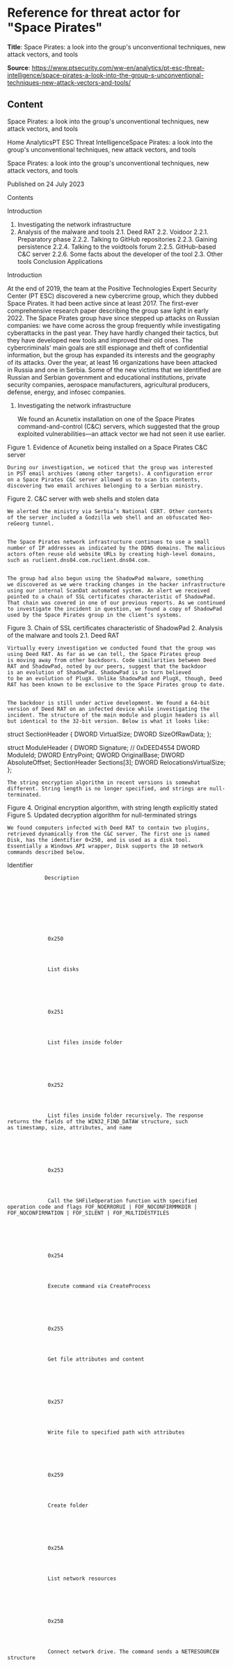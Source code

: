 # Reference for threat actor for "Space Pirates"

**Title**: Space Pirates: a look into the group's unconventional techniques, new attack vectors, and tools

**Source**: https://www.ptsecurity.com/ww-en/analytics/pt-esc-threat-intelligence/space-pirates-a-look-into-the-group-s-unconventional-techniques-new-attack-vectors-and-tools/

## Content











Space Pirates: a look into the group's unconventional techniques, new attack vectors, and tools


















































Home
AnalyticsPT ESC Threat IntelligenceSpace Pirates: a look into the group's unconventional techniques, new attack vectors, and tools 









Space Pirates: a look into the group's unconventional techniques, new attack vectors, and tools


Published on 24 July 2023






Contents


Introduction
1. Investigating the network infrastructure
2. Analysis of the malware and tools
2.1. Deed RAT
2.2. Voidoor
2.2.1. Preparatory phase
2.2.2. Talking to GitHub repositories
2.2.3. Gaining persistence
2.2.4. Talking to the voidtools forum
2.2.5. GitHub-based C&C server
2.2.6. Some facts about the developer of the tool
2.3. Other tools
Conclusion
Applications



Introduction

At the end of 2019, the team at the Positive Technologies Expert Security Center (PT ESC) discovered a new cybercrime group, which they dubbed Space Pirates. It had been active since at least 2017. The first-ever comprehensive research paper describing the group saw light in early 2022. The Space Pirates group have since stepped up attacks on Russian companies: we have come across the group frequently while investigating cyberattacks in the past year. They have hardly changed their tactics, but they have developed new tools and improved their old ones.
The cybercriminals’ main goals are still espionage and theft of confidential information, but the group has expanded its interests and the geography of its attacks. Over the year, at least 16 organizations have been attacked in Russia and one in Serbia. Some of the new victims that we identified are Russian and Serbian government and educational institutions, private security companies, aerospace manufacturers, agricultural producers, defense, energy, and infosec companies.
1. Investigating the network infrastructure

	 We found an Acunetix installation on one of the Space Pirates command-and-control (C&C) servers, which suggested that the group exploited vulnerabilities—an attack vector we had not seen it use earlier.

  Figure 1. Evidence of Acunetix being installed on a Space Pirates C&C server 

	During our investigation, we noticed that the group was interested in PST email archives (among other targets). A configuration error on a Space Pirates C&C server allowed us to scan its contents, discovering two email archives belonging to a Serbian ministry.

  Figure 2. C&C server with web shells and stolen data 

	We alerted the ministry via Serbia’s National CERT. Other contents of the server included a Godzilla web shell and an obfuscated Neo-reGeorg tunnel.


	The Space Pirates network infrastructure continues to use a small number of IP addresses as indicated by the DDNS domains. The malicious actors often reuse old website URLs by creating high-level domains, such as ruclient.dns04.com.ruclient.dns04.com.


	The group had also begun using the ShadowPad malware, something we discovered as we were tracking changes in the hacker infrastructure using our internal ScanDat automated system. An alert we received pointed to a chain of SSL certificates characteristic of ShadowPad. That chain was covered in one of our previous reports. As we continued to investigate the incident in question, we found a copy of ShadowPad used by the Space Pirates group in the client’s systems.

  Figure 3. Chain of SSL certificates characteristic of ShadowPad 
2. Analysis of the malware and tools
2.1. Deed RAT

	Virtually every investigation we conducted found that the group was using Deed RAT. As far as we can tell, the Space Pirates group is moving away from other backdoors. Code similarities between Deed RAT and ShadowPad, noted by our peers, suggest that the backdoor is an evolution of ShadowPad. ShadowPad is in turn believed to be an evolution of PlugX. Unlike ShadowPad and PlugX, though, Deed RAT has been known to be exclusive to the Space Pirates group to date.


	The backdoor is still under active development. We found a 64-bit version of Deed RAT on an infected device while investigating the incident. The structure of the main module and plugin headers is all but identical to the 32-bit version. Below is what it looks like:

    
struct SectionHeader {
    DWORD VirtualSize;
    DWORD SizeOfRawData;
};

struct ModuleHeader {
    DWORD Signature; // 0xDEED4554
    DWORD ModuleId;
    DWORD EntryPoint;
    QWORD OriginalBase;
    DWORD AbsoluteOffset;
    SectionHeader Sections[3];
    DWORD RelocationsVirtualSize;
};
	    
	

	The string encryption algorithm in recent versions is somewhat different. String length is no longer specified, and strings are null-terminated.

  Figure 4. Original encryption algorithm, with string length explicitly stated    Figure 5. Updated decryption algorithm for null-terminated strings 

	We found computers infected with Deed RAT to contain two plugins, retrieved dynamically from the C&C server. The first one is named Disk, has the identifier 0×250, and is used as a disk tool. Essentially a Windows API wrapper, Disk supports the 10 network commands described below.








Identifier

 


 


				Description

 







				 0х250
			



				 List disks
			





				 0х251
			



				 List files inside folder
			





				 0х252
			



				 List files inside folder recursively. The response returns the fields of the WIN32_FIND_DATAW structure, such as timestamp, size, attributes, and name
			





				 0х253
			



				 Call the SHFileOperation function with specified operation code and flags FOF_NOERRORUI | FOF_NOCONFIRMMKDIR | FOF_NOCONFIRMATION | FOF_SILENT | FOF_MULTIDESTFILES
			





				 0х254
			



				 Execute command via CreateProcess
			





				 0х255
			



				 Get file attributes and content
			





				 0х257
			



				 Write file to specified path with attributes
			





				 0х259
			



				 Create folder
			





				 0х25A
			



				 List network resources
			





				 0х25B
			



				 Connect network drive. The command sends a NETRESOURCEW structure
			







	The other plugin is named Portmap and has the identifier 0×290. The hackers likely based it on the ZXPortMap utility often used by Asian cybercrime groups. The plugin is used for port forwarding and supports three network commands, each corresponding to an operating mode.








Identifier

 


 


				Description

 







				 0х290
			



				 Proxy one request
			





				 0х292
			



				 Start simple proxy on specified port
			





				 0х294
			



				 Start SOCKS5 proxy without authentication on specified port
			







	Additionally, the main module code contains a reference to a module with the identifier 0xC0, which we did not come across. Apparently, it was a built-in module that executed some actions before the backdoor started.


	The configuration header in recent versions looks as follows:

    
struct DeedRATConfigHeader {
    DWORD Signature; // 0xC88CDB32
    BYTE UnusedFlag;
    WORD pInitialKey;
    BYTE PairReplacableFlag1;
    WORD pInstallationPath;
    WORD pSideLoadingDllName;
    WORD pShellcodeName;
    WORD pServiceName;
    WORD pDisplayedServiceName;
    WORD pServiceDescription;
    WORD pPersistentRegistryKey;
    WORD pPersistentRegistryValue;
    BYTE PairReplacableFlag2;
    WORD pTargetProcessForInject1;
    WORD pTargetProcessForInject2;
    WORD pTargetProcessForInject3;
    WORD pTargetProcessForInject4;
    WORD pBotID;
    BYTE UnusedFlag;
    WORD pMutexName;
    BYTE Unknown[58];
    BYTE DayOfWeek1;
    BYTE StartHour1;
    BYTE EndHour1;
    BYTE DayOfWeek2;
    BYTE StartHour2;
    BYTE EndHour2;
    BYTE DayOfWeek3;
    BYTE StartHour3;
    BYTE EndHour3;
    BYTE DayOfWeek4;
    BYTE StartHour4;
    BYTE EndHour4;
    BYTE DnsFlag;
    DWORD DnsIP1;
    DWORD DnsIP2;
    DWORD DnsIP3;
    DWORD DnsIP4;
    BYTE DohFlag;
    WORD pDohAddress1;
    WORD pDohAddress2;
    WORD pDohAddress3;
    WORD pDohAddress4;
    BYTE Unknown[34];
    WORD pC2Url1;
    WORD pC2Url2;
    WORD pC2Url3;
    WORD pC2Url4;
    BYTE UnusedFlag;
    WORD pProxyUrl1;
    WORD pProxyUrl2;
    WORD pProxyUrl3;
    WORD pProxyUrl4;
    BYTE Unknown[3];
};
	    
	
The rest of the configuration consists of encrypted strings referenced in the header.
The DNS list in the configuration remains unchanged as follows: 8.8.8.8 (Google Public DNS), 1.1.1.1 (Cloudflare DNS), 9.9.9.9 (Quad9 DNS), 222.222.67[.]208. The final DNS likely should be spelled as 208.67.222.222 (Cisco OpenDNS). The config seems to use little-endian addressing, rather than the network byte order. The likely reason why the error might have gone unnoticed so far is that this address is the last one on the list and seldom sees use, while the others are not affected by endianness.
Never once did we see a DNS service hosted at 222.222.67[.]208. We have seen similar attempts to resolve domain names using non-existent DNS servers (see figure below).
  Figure 6. Traffic containing requests to a non-existent DNS server 
Queries like these are a likely sign of Deed RAT infection.
Unlike the sample described above, the backdoor contains the environment pseudovariable %AUTOPATH%, used in the configuration field InstallationPath and, depending on backdoor permissions and system bitness, resolved as follows:

%AppData% if the backdoor is missing administrator permissions
%ProgramFiles(x86)% if the backdoor has administrator permissions and the system is 64-bit Windows
%ProgramFiles% if the backdoor has administrator permissions and the system is 32-bit Windows

We have seen a similar implementation in PlugX, which used the variable %AUTO%.

It seems interesting in light of the group’s presumed Chinese origins that the number four is a regular feature of the code: four days on which the backdoor cannot run, four links to C&C servers, four links to proxies, four inject processes the malware into, four DNS servers, four DoH addresses. The pronunciation of the Chinese character 四 (four) differs from 死 (death) only in tone, thus the number four is considered unlucky.
2.2. Voidoor
During an investigation, we obtained a sample of unknown, functionally different malware. Our timeline of the sample appearing on the infected computer suggested that the malware is delivered via Deed RAT already installed on the machine and belongs to the Space Pirates group. We were later shown to be right. We named the malware Voidoor, after the C&C server and the backdoor malware type.
  Figure 7. Voidoor (ConsoleApplication1.exe) appearing on the infected ALEX-PC computer 
Compiled at the end of 2022, Voidoor is a 32-bit EXE file containing the PDB path "C:\_\Project1\Release\Project1.pdb".
  Figure 8. Information from the DIE analysis tool 
Most of the strings inside are XOR-encoded with the key 0×22.
  Figure 9. Obfuscated stack strings 
The Voidoor life cycle can be broken down into the following phases:

Preparation
Talking to GitHub repositories
Gaining persistence
Talking to the voidtools forum
Talking to GitHub

2.2.1. Preparatory phase
The sample starts by trying to open port 27015. If unsuccessful, the process is terminated, so that only one sample is left running at any given time. This is followed by decrypting the bulk of the strings. These can be broken down into the following groups:

Talking to GitHub: access token, HTTP headers, user name, user repositories, names of files to be downloaded and run
Talking to the voidtools forum: URI with parameters
Talking to both GitHub and voidtools: User-Agent header: Mozilla/5.0 (Windows NT 10.0; Win64; x64) AppleWebKit/537.36 (KHTML, like Gecko) Chrome/107.0.0.0 Safari/537.36. The HTTP header in the network commands is written in lowercase, unlike the other fields
Local activity: name of scheduler task, paths of files created by Voidoor

The above strings are decrypted inside one function, and they can be categorized as file configuration. In addition to that, as the malware runs, it decrypts locally used strings.
This phase also sees Voidoor use the victim identifier, stored in a %TEMP%/ids file. If not present, the file is created, with three concatenated random numbers used as the ID.
  Figure 10. Generating a victim ID 
2.2.2. Talking to GitHub repositories
A personal access token hard-coded in the sample tells us a few things about the owner and their repositories:
    
Token issuer: hasdhuahd
Token issuer url: https://api.github.com/users/hasdhuahd
User created at: 2022-11-23T01:08:24Z
User updated at: 2023-03-20T07:47:54Z

Project:	hasdhuahd/919A1C3FD38A41D89ED53F1967AF443D
Created at:	2022-11-23T03:44:21Z
Visibility:	private

Project:	hasdhuahd/myprivaterepo-1
Created at:	2022-11-23T03:44:32Z
Visibility:	private

Project:	hasdhuahd/13F20E32BDBA46229631517AB130A7E7
Created at:	2022-11-24T04:39:35Z
Visibility:	public

Project:	hasdhuahd/al-khaser
Created at:	2022-12-07T08:16:58Z
Visibility:	public
	    
	

hasdhuahd/919A... acts as the C&C center.
hasdhuahd/myprivaterepo-1 holds the tools used by the malware.
hasdhuahd/13F2... contains the only file that has a UUID. Its function is unknown.
hasdhuahd/al-khaser is a fork of a public antivirus benchmarking utility.

The sample assembles the paths to the repositories it will use.
  Figure 11. Building the paths to a repository 
Network communication is handled by libcurl.
Voidoor’s first task is to tell the operators about the new victim. To do this, it builds the link https://api.github.com/repos/hasdhuahd/919A.../git/trees/main?recursive=1 and downloads the file 1A11878899834F1591DFADC277B2132E. If network is unavailable, the program will keep trying until it can download the file. The file maintains a victim list of several dozen strings consisting of a computer name and a pre-generated identifier.
  Figure 12. Part of the victim list. The plus sign is used as a delimiter 
The JSON file returned by GitHub is parsed by chopping it into substrings.
  Figure 13. Every developer had this phase 
If the above list does not contain a the identifier generated for the victim, Voidoor sends an HTTP PUT request to api.github.com. GitHub supports adding and modifying files with PUT requests as detailed here: docs.github.com/en/rest/repos/contents#create-or-update-file-contents. Remarkably, this phase includes the decryption of a string in the malware code that will be modified later:
    
{"message": "commit message", "content": "dGhpcyBpcyBkb25l", "sha": "164adc449d458c4b0819bb348db9b07ca2fc367d", "branch": "main"}
	    
	
The sequence dGhpcyBpcyBkb25l turns into "this is done". This string is replaced with the ID to be added, and the resulting value is sent to the file 164adc449d458c4b0819bb348db9b07ca2fc367d. The sample then calls the repository myprivaterepo-1, downloading a shellcode file XOR-encrypted with the key 0×22 to the folder %TEMP%\myfile.bin.
It is worth noting that the developer has implemented integrity control by appending a SHA-256 checksum to the end of the file names, which is derived from the downloaded files and checked.
  Figure 14. Verifying the checksum of a downloaded file 
Judging by the corrupted shellcode files in the repository history, this desperate measure was intended as an extra guarantee that the file is valid. Interestingly enough, at some point, the developer began to additionally encode binary files in Base64 to avoid byte interpretation issues when storing these in Git.
Then, the sample terminates every process with the name ConsoleApplication1.exe, downloads a file with that name from the tooling repository, and saves it to the folder with the shellcode.
2.2.3. Gaining persistence
Voidoor generates a scheduler task as follows:
schtasks /create /tn MyApp /tr <File path> /sc minute /mo 1 /f && schtasks /create /tn MyApp /tr <File path> /sc minute /mo 1 /ru system /f
This task runs the malware every minute, with system permissions if possible. Clashes that may be caused by this outrageous frequency are avoided by checking port 27015. Notable is the method of gaining persistence: the malware uses the previously downloaded file ConsoleApplication1.exe, which is also used to run the shellcode. The process then generates a task inside the file orderFile.txt, formatting its contents in a way that resembles the output of certutil -encode (see figure below).
  Figure 15. Decrypting stack strings related to certutil 
A Base64-encrypted command is placed in the BEGIN CERTIFICATE and END CERTIFICATE strings. The program runs the file ConsoleApplication1, which decrypts the shellcode (using the operation XOR 0×22) and runs it. The file logic is as follows:
    
cmd /c certutil -decode C:\Users\Public\Downloads\orderFile.txt C:\Users\Public\Downloads\silentBase.bat && echo 1 > C:Users\Public\Downloads\checkString || echo 1 > C:\Users\Public\Downloads\checkString
cmd /c type C:\Users\Public\Downloads\silentBase.bat>C:\Users\Public\Downloads\Basesilent.txt && copy C:\Users\Public\Downloads\Basesilent.txt C:\Users\Public\Downloads\silentBase.bat && del C:\Users\Public\Downloads\Basesilent.txt && echo
1>C:\Users\Public\Downloads\checkString || echo 1>C:\Users\Public\Downloads\checkString
cmd /c C:\Users\Public\Downloads\silentBase.bat &&echo 1>C:\Users\Public\Downloads\interResultFile.txt && echo 1>C:\Users\Public\Downloads\checkString || echo 1>C:\Users\Public\Downloads\checkString
Removal of API files via Windows  C:\Users\Public\Downloads\houston, C:\Users\Public\Downloads\interResultFile.txt, C:\Users\Public\Downloads\silentBase.bat
	    
	
It can be simplified as follows:
    
# Decode orderFile.txt to silentBase.bat
cd C:\Users\Public\Downloads
certutil -decode orderFile.txt silentBase.bat

# Use type and copy commands to complicate automated tracking of links between processes and artifacts
type silentBase.bat>Basesilent.txt
copy Basesilent.txt silentBase.bat
del Basesilent.txt

# Execute the script—in this case, the main file persistence logic
silentBase.bat

# Clean up temporary files
	    
	
2.2.4. Talking to the voidtools forum
To support further operation, the program creates an invisible window with two threads.
  Figure 16. Creating two threads 
The second thread serves the simple purpose of standing by for ten hours, then activating the termination flag for the first one.
  Figure 17. Body of the termination control thread 
The flag will be checked in the global cycle of the first thread.
  Figure 18. Global cycle of the first thread with the exit condition 
The checks relating to the forum part must be passed to proceed to the next phase.
First, the thread decrypts the strings https://www.voidtools.com, /forum/ucp.php, and ?i=ucp_pm&mode=options. "UCP" means "User Control Panel" in the context of this website. Interestingly, the sample adds "asdasdasd" to the cookie request header, but we could not find any common sense in that.
The process concatenates the strings and sends a request to the resulting address. If there is a connection, the request will be redirected to the login page.
  Figure 19. Forum login form 
The sample will then send a POST request to log in to the forum using the hard-coded login and password, and if successful, store the values of the phpbb3_h6rei_u, phpbb3_h6rei_k, and phpbb3_h6rei_sid cookies, which are required for the session.
The forum has a personal messaging system that supports custom rules.
  Figure 20. Email rules from several malware samples 
The sample will try to define a new rule even if this rule already exists:
check_option=1&rule_option=1&rule_string=^<victim ID>^&rule_user_id=0&rule_group_id=0&cond_option=text&action_option=1|0&add_rule=Add rule&foldername=&rename_folder_id=8&new_folder_name=&remove_folder_id=8&remove_action=1&move_to=0&full_move_to=0&full_action=3&creation_time=<device timestamp>&form_token=<parsed token from the page>
  Figure 21. Warning message when trying to create a duplicate rule 
The malware will download the page with the list of rules again. This time, though, it is looking for a folder whose name features the victim ID.
  Figure 22. List of directories and folders 
The folder must be created by the C&C server, or else the sample will get stuck in a loop for ten hours repeatedly adding the new rule. Multiple folders cannot be created, as the sample will take the first entry for comparison. We suspect this means that the C&C server can communicate with only one sample via GitHub at any given time.
The forum is powered by the phpBB engine; it proved to be a treasure trove of useful information.
  Figure 23. Account registration date 
  Figure 24. Address created by a temporary email service 
  Figure 25. The time zone is Antarctic 
The forum notably requires some activity from users before allowing them to send email.
  Figure 26. Restriction on messaging for newcomers 
The so-called "Remember me" login keys were a real catch. This function helps to manage active sessions whose tokens are stored client-side. If the device is stolen, the user can block it by removing the key from the list. The device will lose access to the profile, and the forum will ask for a user name and password to log in again. This is a legacy feature based on a use case that was described in a 2004 post we found on the phpBB community forum. We consider that functionality to be dangerous.
  Figure 27. Top of the active session list 
We found more than 3,500 login events associated with 73 unique IP addresses, and we were able to attribute voidoor to the APT group after discovering a series of logins from Space Pirates IP addresses that occurred within days of registering the account. By correlating these events with activities in the GitHub repository, we established that these logins took place during the malware development and testing phases.
  Figure 28. Addresses related to the Space Pirates C&C server 
The hackers have targeted universities, healthcare centers, energy companies, private security providers and government organizations in Russia and Serbia.
2.2.5. GitHub-based C&C server
The sample switches to the communication mode based on GitHub commands. It searches the repository 919A... for a file whose name consists of two parts: a string of the same type as the value returned by the command and an identifier.
Communication takes place as follows:

The malware receives a command in the specified file. The command consists of three strings: the command identifier, the return value type, and the command body. We are aware of the following two return value types:

D737C9A763E941BDAA69C6EE83553014: download the file from the victim’s computer and upload it to GitHub
139445A83B5B4ED79FAF4439FC7FFE69: execute the command

The sample runs the above task and uses a PUT request to upload an object with the name formatted as <command type> + <victim identifier> to the repository.
The process loops to the start: the sample returns to standby mode, waiting to get a command with an identifier different from the previous one.

Example of this kind of communication:
    
datetime: 2022-11-24 12:40:59+08:00
message: commit message
1A11878899834F1591DFADC277B2132E 2 insertions, 0 deletions, 2 lines (file with the new infected victim added)
>>>
\n
DESKTOP-94KT1VQ+200882088117246
<<<

datetime: 2022-11-24 12:42:05+08:00
message: commit message
D7B3FDC2EABE453BB39FA73557FC77F3200882088117246 4 insertions, 0 deletions, 4 lines 
>>> 
uuid: 8b0e4a01-b242-45a4-a86d-25ab54a3308a
md5: 139445A83B5B4ED79FAF4439FC7FFE69
cmd: hostname
<<<

datetime: 2022-11-24 12:46:30+08:00
message: commit message
A2EE1A74A32344FEA87A42D395013499200882088117246 5 insertions, 0 deletions, 5 lines
>>> GB18030 (simplified_chinese):

C:\mylittletrojan\shellcodeloader\thumb_drive-main\thumb_drive_copy_real_time\7z2200-src\CPP\7zip\UI\Client7z>hostname
DESKTOP-94KT1VQ

<<<
	    
	
Unfortunately, our copy of the file is missing that functionality: the command identifier includes an extraneous hard-coded identifier with an unknown return value type: D7B3FDC2EABE453BB39FA73557FC77F3171542571331346. The string prevents the code from executing correctly, causing the sample to loop for ten hours, as the termination flag that the cycle checks is set by the second thread. As the string is XOR-encrypted in its entirety inside the file, the function can be considered deactivated but not removed.
2.2.6. Some facts about the developer of the tool
By analyzing the GitHub repositories, we can easily identify the testing and operation phases of the malware. We know that the name of the hacker’s device is desktop-94kt1vq. Online search returns a blog on Chinese Software Developer Network.
  Figure 29. Web search results 
  Figure 30. Developer profile 
The user posts a lot, with a total of 177 original entries, and importantly for us, his name in the system ("X") matches the name used by the C&C server.
  Figure 31. The user name "X" and the default project name "ConsoleApplication" 
Some of the user's other noteworthy blog posts deal with storing files on GitHub, using IDA Pro and reverse engineering in general, and kernel programming.
  Figure 32. Post on storing files on GitHub 
The profile description caught our eyes too.
  Figure 33. Description of the first account 
This mentions another account, abandoned in March 2021.
  Figure 34. Second account 
This other blog focuses mostly on pentesting, vulnerability analysis, and descriptions of internal Windows mechanics.
By comparing these pieces of information (matching computer names, user names, and relevant skills), we can assume with some confidence that this person is one of the developers of the malware in question, if not the only one.
2.3. Other tools
Besides the backdoors described above, the hackers have made use of the following publicly available network tools:

Stowaway
Mimikatz
fscan
procdump
PortQry версии 2.0 Gold
NetSess
NBTscan
PsExec
KrbRelayUp
SharpRoast
nmap
Impacket
CHAOS
reGeorg
Neo-reGeorg
Godzilla (web shell)
xсmdsvc

The group often uses tools written in Golang and obfuscated with Garble. We also found a homebrew utility that is not available publicly and likely has been developed by the Space Pirates group. It monitors connected drives, collecting files from every newly appearing device and creating a new database record. The utility uses the 7z.dll library to pack files into an archive with a name formatted as hh.mm.ss, where hh is the current hour, mm is the current minute, and ss is the current second. All archives are saved to C:\Users\Public\Downloads\dest.
The utility uses two database files: 1.db in place of mutexes and 2.db for logging connected devices. Information about the latest changes to the removable drive contents is stored here as well, so the utility can check if it needs to copy any new files. The program masquerades as the 7-Zip file archiver.
  Figure 35. Properties of the removable-drive monitoring utility 
Conclusion
The Space Pirates group is relentlessly stepping up activity targeting Russian companies: the number of attacks has increased manifold. The hackers are working on new malware that implements unconventional techniques, such as voidoor, and modifying their existing malware. In addition, we have seen a drastic reduction in the use of other backdoors characteristic of the group and an increase in attacks that employ Deed RAT.
The Space Pirates group uses a large number of publicly available tools for navigating networks. The hackers also use Acunetix to reconnoiter infrastructures it targets. Meanwhile, the group’s tactics have hardly changed.
The cybercriminals’ main goals are still espionage and theft of confidential information, but the group has expanded its interests and the geography of its attacks.
The PT ESC team continues to monitor and respond to threats, including those associated with the Space Pirates group.
Authors: Denis Kuvshinov, Stanislav Rakovsky, Stanislav Pyzhov
Applications
Verdicts by Positive Technologies products
Network rules
10007678 SUSPICIOUS [PTsecurity] TLS Server Certificate (Some-Company Some-State)
10007870 SUSPICIOUS [PTsecurity] Multiple attempting to connect to an external non-http/smtp server
10007917 SUSPICIOUS [PTsecurity] Multiple POST request
10008972 SUSPICIOUS [PTsecurity] GET request in TCP
10008973 SUSPICIOUS [PTsecurity] POST request in TCP
YARA rules
apt_mem_CN_SpacePirates__Backdoor__DeedRAT____EncryptionArtifacts__R1
apt_win86_CN_SpacePirates__Backdoor__Github__And__Voidtools__Backdoor
apt_win86_CN_SpacePirates__Shellcode__From__Github
apt_win_CN_SpacePirates__Trojan__DllLoader
crime_linux_ZZ_Chaos__Backdoor
tool_multi_ZZ_NBTscan__HackTool
tool_multi_ZZ_Stowaway__HackTool
tool_multi_ZZ_fscan__HackTool
tool_win_CN_ShadowPad__Backdoor__NewDecrypt
tool_win_ZZ_GhostPack__HackTool__SharpRoast
tool_win_ZZ_GodzillaShell__Backdoor
tool_win_ZZ_GolangObfuscation__RiskTool__Garble
tool_win_ZZ_KrbRelay__HackTool__Strings
tool_win_ZZ_Mimikatz__HackTool__Generic
tool_win_ZZ_ProcDump__Hacktool
tool_win_ZZ_PsExec__Hacktool
tool_win_ZZ_reGeorg__Backdoor__WebShell
Behavioral rules
Trojan.Win32.Generic.a
Trojan.Win32.Evasion.a
Trojan.Script.Impacket.a
Backdoor.Elf.Chaos.a
Trojan.MachineLearning.Generic.a
Create.Process.ProcDump.CredentialDumping
Create.Process.PortQry.NetworkConnectionsDiscovery
Create.Process.NBTscan.NetworkSniffing
MITRE






ID
		


			 Name
		


			 Description







Reconnaissance














			 T1595.002
		



			 Active Scanning: Vulnerability Scanning
		



			The Space Pirates group uses Acunetix to search for vulnerabilities in victim infrastructures
			





Initial Access














			 T1566.001
		



			 Phishing: Spearphishing Attachment
		



			Space Pirates uses phishing emails with malicious attachments
			





			 T1566.002
		



			 Phishing: Spearphishing Link
		



			Space Pirates uses phishing emails with links to malware
			





Execution














			 T1059.003
		



			 Command and Scripting Interpreter: Windows Command Shell
		



			Space Pirates malware features remote command shell functionality
			





			T1059.005
		



			 Command and Scripting Interpreter: Visual Basic
		



			Space Pirates uses VBS scripts, including ReVBShell
			





			T1106
		



			 Native API
		



			Space Pirates malware uses WinAPI functions to run new processes and implement shellcode
			





			T1053.002
		



			 Scheduled Task/Job: At (Windows)
		



			Space Pirates uses atexec.py to run commands on a remote host
			





			T1053.005
		



			 Scheduled Task/Job: Scheduled Task
		



			Space Pirates uses system tasks
			





			T1569.002
		



			 System Services: Service Execution
		



			Space Pirates creates malicious services
			





Persistence














			T1053.005
		



			 Scheduled Task/Job: Scheduled Task
		



			Space Pirates creates system tasks for persistence on the host
			





			T1543.003
		



			 Create or Modify System Process: Windows Service
		



			Space Pirates creates malicious services for persistence on the host
			





			T1546.015
		



			 Event Triggered Execution: Component Object Model Hijacking
		



			RtlShare malware persists in the system through substitution of the MruPidlList COM object
			





			T1547.001
		



			 Boot or Logon Autostart Execution: Registry Run Keys / Startup Folder
		



			For persistence on the host, Space Pirates can place a shortcut in the autorun folder and use the Run and RunOnce registry keys
			





Privilege Escalation














			T1548.002
		



			 Abuse Elevation Control Mechanism: Bypass User Account Control
		



			Space Pirates malware contains various techniques for bypassing UAC
			





			T1068
		



			Exploitation for Privilege Escalation
		



			Space Pirates can exploit the CVE-2017-0213 vulnerability for privilege escalation
			





Defense Evasion














			T1027.001
		



			Obfuscated Files or Information: Binary Padding
		



			The RtlShare dropper adds random bytes to the extracted payload
			





			T1027.002
		



			Obfuscated Files or Information: Software Packing
		



			One of the stages of the BH_A006 malware is obfuscated using an unknown protector
			





			T1036.004
		



			Masquerading: Masquerade Task or Service
		



			Space Pirates uses legitimate-looking names when creating services
			





			T1036.005
		



			Masquerading: Match Legitimate Name or Location
		



			Space Pirates masks its malware as legitimate software
			





			T1055
		



			Process Injection
		



			Space Pirates malware can inject shellcode into other processes
			





			T1055.001
		



			Process Injection: Dynamic-link Library Injection
		



			Space Pirates malware can inject DLLs with payload into other processes
			





			T1078.002
		



			Valid Accounts: Domain Accounts
		



			Space Pirates uses compromised privileged credentials
			





			T1112
		



			Modify Registry
		



			Deed RAT stores all its data in the registry, including configuration and plugins
			





			T1140
		



			Deobfuscate/Decode Files or Information
		



			Space Pirates malware uses various algorithms to encrypt configuration data and payload
			





			T1197
		



			BITS Jobs
		



			Space Pirates uses BITS jobs to download malware
			





			T1218.011
		



			Signed Binary Proxy Execution: Rundll32
		



			Space Pirates can use rundll32.exe to run DLLs
			





			T1553.002
		



			Subvert Trust Controls: Code Signing
		



			Space Pirates uses stolen certificates to sign some Zupdax instances
			





			T1564.001
		



			Hide Artifacts: Hidden Files and Directories
		



			Space Pirates can store its malware in hidden folders at C:\ProgramData
			





			T1574.002
		



			Hijack Execution Flow: DLL Side-Loading
		



			Space Pirates uses legitimate applications vulnerable to DLL side-loading
			





			T1620
		



			Reflective Code Loading
		



			Space Pirates malware uses reflective loading to run payloads in memory
			





Credential Access














			T1555.003
		



			Credentials from Password Stores: Credentials from Web Browsers
		



			Space Pirates uses the Chromepass tool to retrieve passwords from Chrome browser storage
			





			T1003.001
		



			OS Credential Dumping: LSASS Memory
		



			Space Pirates gets LSASS process dumps for further credential dumping
			





			T1040
		



			Network Sniffing
		



			Deed RAT collects information about in-use proxies through network sniffing
			





Discovery














			T1087.001
		



			Account Discovery: Local Account
		



			Space Pirates collects information about users through the query user command
			





			T1087.002
		



			Account Discovery: Domain Account
		



			Space Pirates collects information about users in the domain through the legitimate CSVDE tool
			





			T1082
		



			System Information Discovery
		



			Space Pirates malware collects system information, including OS version, CPU, memory, and disk information
			





			T1614.001
		



			System Location Discovery: System Language Discovery
		



			Deed RAT gets the language code identifier (LCID) during system information collection
			





			T1016
		



			System Network Configuration Discovery
		



			Space Pirates collects information about the network settings of the infected machine
			





			T1069.002
		



			Permission Groups Discovery: Domain Groups
		



			Space Pirates collects information about groups in the domain through the legitimate CSVDE tool
			





			T1083
		



			File and Directory Discovery
		



			Space Pirates collects information about .doc and .pdf files in the system
			





			T1033
		



			System Owner/User Discovery
		



			Space Pirates collects information about users of compromised computers
			





			T1057
		



			Process Discovery
		



			Space Pirates uses the tasklist.exe tool to retrieve process information
			





Lateral Movement














			T1021.002
		



			Remote Services: SMB/Windows Admin Shares
		



			Space Pirates uses the atexec.py and psexec.rb tools to move through the network
			





Collection














			T1119
		



			Automated Collection
		



			Space Pirates searches for and copies files with the masks *.doc and *.pdf
			





			T1560.001
		



			Archive Collected Data: Archive via Utility
		



			Space Pirates zips stolen documents into password-protected archives using 7-Zip
			





			T1056.001
		



			Input Capture: Keylogging
		



			Space Pirates malware can capture user input
			





Command and Control














			T1071.001
		



			Application Layer Protocol: Web Protocols
		



			Deed RAT может инкапсулировать свой протокол в HTTP и HTTPS
			





			T1071.004: DNS
		



			Non-Application Layer Protocol T1095
		



			Deed RAT can encapsulate its protocol in DNS
			





			T1132.001
		



			Data Encoding: Standard Encoding
		



			Space Pirates malware can compress network messages using the LZNT1 and LZW algorithms
			





			T1573.001
		



			Encrypted Channel: Symmetric Cryptography
		



			Space Pirates malware can encrypt network messages using symmetric algorithms
			





			T1008
		



			Fallback Channels
		



			Space Pirates malware supports multiple C2s and can update the C2 list through web pages
			





			T1095
		



			Non-Application Layer Protocol
		



			Space Pirates malware uses its own protocols to communicate with the C2 server
			





			T1102.002
		



			Web Service: Bidirectional Communication
		



			Space Pirates malware uses a combination of the voidtools forum and GitHub as the C&C server
			





			T1105
		



			Ingress Tool Transfer
		



			Space Pirates downloads additional utilities from the C2 server using the certutil tool
			





			T1571
		



			Non-Standard Port
		



			Space Pirates uses non-standard ports, such as 8081, 5351, 63514, etc., to communicate with the C2 server
			





			T1572
		



			Protocol Tunneling
		



			The Space Pirates group uses the dog-tunnel utility for traffic tunneling
			





			T1090.001
		



			Proxy: Internal Proxy
		



			Deed RAT can discover and use proxies to connect to its C&C
			





IOCs
File indicators 
Deed RAT






			b6860214fcc1ef17937e82b1333672afa5fcf1c1b394a0c7c0447357477fe7c9
		



			3f8ee1e875cbb01e145a09db7d857b6be22bdd92
		



			972a1a6f17756da29d55a84d7f3f23a4
			





			212f750a1d38921b83e68e142ee4ae1c7b612bf11c99210da60775f17c85a83e
		



			f99f5f397fe1abb3fc25cc99fe95952fe24b6123
		



			51ca39e3700e9ed16d90302dd31f3a1d
			





			6cfa8ce876c09f7e24af17bbe9baa97f089e9bf478a47d18417e399e64a18d40
		



			1fb924ec4f0ab73a952f2a3cb624b94933275d1b
		



			b0b438bcb2a71233721a2ddcdb765a68
			





			b7bb9b41298420d681d1a79765d7afb7ecf05d6f0baf0b29a07b8b1af20a8c97
		



			2910415d483972cc17c76548e2b2aa5afd5bc59a
		



			0fa4a2b8210500427bb23d2d92502964
			





			f554ff7eb069f0ea5ebc49e015bde1e88d4cf83f6df21e4de2056716e83fedc6
		



			067ca2d961b913cb2e6d6aaa92595345125d6683
		



			804824203f31ebfb56e580e73e932d26
			





			7ee776272f7c51e41e10f5ffbd55c8c24ddb332e8c376e132e5a8cb72abd7397
		



			1a6e675d82e67cc41493ff991f99da70316848c4
		



			38c43e589e3dc65258322d91b58e2e15
			





			ece771ab5ae8372078c378fa0cf0a1ac055ea5cbe6091f890185c02caf0edc19
		



			c055f30523028037f51cc62d25ce6d38334a531e
		



			ef6264abe296357100e2db48820b13f6
			





			87a2176d8839e087100530ee79aa169f5078173acac2a5652527a35924ebf15e
		



			2404ac00114cd2481099c52b879e1776dedb2d24
		



			24ec73b4e1845088a28dde0007c2d6bd
			





			5c7f727c852819ae60182c4406c233f5b86962c1da3b933953058985d9f90722
		



			ced02716f59a9a70c37eaf373c42796e6f3e93b0
		



			d217fe96c7737ac318321deafc4cd261
			





			ceca49486dd7e5cf8af7b8f297d87efe65aba69124a3b61255c6f4a099c4a2ab
		



			e986b238cb5fe037718172d965a41c12c85bbdd0
		



			633ccb76bd17281d5288f3a5e03277a0
			





			4f84f4333dc9c42ae4ed55c4550ebb14c8079235ae7de9fef4191251537454fc
		



			59239f73996a3f5a6260228cf7ca3c01e3a00822
		



			77ef4bc2f23ef97add7ec0ad229396a4
			





			8c3e0fdddc2c53cf7961f770080e96332592c847839ccf84c280da555456baf0
		



			84ca568879ca62448d035d56bec816a11188b831
		



			8002cd74e579a44a78b2c8e66f8f08a4
			





			85d190304accb34422d3e1d603c33b86b6b8c4e88cc4713b0e0c6d4fdee9d93e
		



			ac499c86012858f40eb78ecf3bcefae779527d73
		



			d4e51120c368ee4ef5f5571756803fd3
			





			a3df5eb54f0a77cb52beccf1b2aa2caa427f80fcd047fc6be4c7aa849649e1b5
		



			99cc3349b64188aae1c986afbcee7e776aa4b349
		



			66e8f82a418923b92bef57ad61bcebf3
			





			f9e97776826f83278c63cda59910c49920b7316433d9d95570dd187e154fed0b
		



			30ad2f4a758ab2c526b6439772c7cd7cee66ffc4
		



			fb23fc47484150250cfd7b1260e23524
			





			74ac74ea85118fe3686f9d6774de2d63db7870dadb4f0ba0d119a77d6c11323a
		



			0d0c026a1661923cd184b6d0fde647128be75488
		



			99b86ad9bf6193b044076df373534fad
			





			057a16008ce50c3d02c910eac697748eb157afb8a6e8573adefa4b75b495a778
		



			20c83bcfd9fb45a8ba5922dbefb74d47cb361db7
		



			4db33e5390bfebd84e38cbb85b75c006
			





			66bca22ba5fbd01758fde8e57e1e251191cd1c7bb599f0beb8dd0ffd661464ac
		



			e50dc750e7697ba5e28d6dde12e9a4d370076c0c
		



			dbb5995037745e04d03dc7f2985f017f
			





			10d122833af8b8fec97ebdd843942bfc2bf237e3b8c01ae9f852eaca2e9cddc7
		



			491248fdf1141e81d5ff23eb1e44d58b50339fe2
		



			a94277fad94ca6fbdb2b8eeb716bac90
			





			f0b8bf55a3e23379aefd9a95c556430e073ad206b4c39e0086f0a17d00ae64fe
		



			c58d5d36201cee88a01c9913d771723edde302e4
		



			7aa890406a74a44f17fe665653bd92e2
			





			8a3aefd75501137f601d4b802959fb50b7cba2b135ce2ab2f1f5fa65b1a86159
		



			0912822548e5983f8a2b6d77848994f6d929ffed
		



			9faf04fc6e522050527e71dea5918d01
			





			3a1e67006fb1e761e0188a04361cb7a57329346e7d0a78ef909fbc5469e3c08b
		



			af71956b59b9c05acdcd7badecc232ca6237cc8d
		



			1a04af6c3abe8f67bf98adc588c46736
			





			e88c7dd128c456a34804a36459f32cdf97fe30a5642caa3072ff31cda07f29e2
		



			bfe05003730d79f0004cc41e09f48944df6f68fe
		



			6d52d0e7f49817c6315b308cb973d405
			





			a2d7255cf7c8710cdec62c01b3e2c9d22600441b20914d73eb8f8af3245a9806
		



			19da36d73e0a72f65c8a9f6fc2e2504ed599b57d
		



			8e3217391e11cabf6f9a62a35c636835
			





			bfa3c91767c333a97d6849a3f885f4ed2205f24882bffbbfc916624b2601a9b7
		



			6e0c406d07206b588652729a271e054c416b5c90
		



			97c00cee887279f12f309a86e7bc3638
			





			241d1ab6a0da9dfcbc9c565d1ff948743cd7673ed334e5906a1428055cab6c82
		



			338881ff10434b523feb63a8a66370f444378cc7
		



			5d0aa944ce19e0a70adad562ce0e7880
			





			c8c3b639c6e880d7e01cba8cb019087f0c4d2cf4dcdfa712a18054b78e525a47
		



			f4a5778b74b73745a533f22d33a65880f2968705
		



			1d07e53969cd1cb34db944bfdfa5bf6f
			





			5e712e78736bde2d3ed507fb730be3a9d55d2b4ee3f7ff827f961fcada4e4e0b
		



			57792f875625fec78bea22af46010bd34dff863a
		



			81a93165b338dd5ebb59841e199e0460
			





			c4e023110216481d0ccb09787ccc5ea46879fdf331f5d2fda2b1f33719a35104
		



			a24d306d0ed0061485cb05901cf9fc9d5f07c097
		



			a2221a72d42b978c0f295557a100d574
			





			ef17d44cde003c17c28137c6d4692eb4a1b42f86e5d6995f2f06a05e363f044a
		



			c321233155af13a53ecd746eaab84cc6ac69d510
		



			c1be341ffc0f58bafdf4e5210b881106
			





			42ef77391f20ffc1751ded79da25376bc20a007d03e501049fff37f781df5403
		



			6f8cc7abbf3185a085aa43186c5da332b04c3156
		



			9a6b1bd3b7f13d30d1595b874f513744
			





			cae7622a5f1ed791d317db0b3bc791a8ab71a9c68837282435f5db6bab540615
		



			a7de9de3774ad507e7d1ddfcce4924625a600434
		



			ab6a57e40ba74135de9fc6b8f37efa7b
			





			2707602481a025da29438d01e894cfc9742389d419a5b08aa96ddc76bde38cba
		



			493e89a70c4176dcec50f34b79eaa4f910e50800
		



			7949b560ecf60644e2b537199589d67b
			





			5311e4fd3329945496962c6417b74da919f5e50ae20ba7ab0d5983012c956f4b
		



			ab64d32da52a1e516b0c874aad006db404f9c21e
		



			81de205ac5e44e1167c0c01c7207c6c4
			





			dc3c1df20d73a62e8219ed6193ecf1229845dd0a6e42d32eb11cbaee04cfa7df
		



			a3225a0bbb66b5babf52466ae23a1538407f0cef
		



			4fdb78de4da91c06e5778feb560750f4
			





			70e43da5c5b6a8cfea8fcad768a2e5cfdf532b49b5ac87ec8ca9d05d83e0e915
		



			c5c844582c0590cdc901c253a121568251154c61
		



			2ec55245fbe57cae1a045f9106ca709a
			





			1473fcf2297376a819b6cccd50dc709fb61f48f70dc9a0eaff741c893b33d670
		



			e49d21f1e66268715efc6003c4e2d3b98cee666a
		



			ffc18496b2b1563e081beefc9e884769
			





			67f7faf0161fdac7ebb619a2aa0c73a4a08def05d7752dfdd698d24410d9989e
		



			28ed17b046e0bed3d1cde67eccf241ecf01fe3c4
		



			ef4d35b1780cb1799eadb648f4e7b5b5
			





			7c11eecc2fef6a2ad2e5d80156946d7bdcb9c345d542781c3116141f10eb490f
		



			aa42f3758dc599e6184894a2911e774c2e16b92d
		



			01b596051d1fa4785ef4e73dc3f08ec0
			





			e2735841dd8ae66a825182d6d06629821c49aca44357e5980c3bfb97ace7ebf0
		



			57b138f2bb4731b1c50a034aff3013bce735267c
		



			54c7f04fc5418553812910db8adc6995
			





			374fff9a48949254d72bfe34b9b62129da1cfafb74623d187791ada09d976e7d
		



			f95deea8d824ee681341f9457e0a86129ec4eb91
		



			824fbfa8b35f19152a834a1bfff9ef54
			





Voidoor






			86c17c549433223f3b59f5ee3e4f2694ebf4e6aabd66508a9a6fec1bdf830c61
		



			1749f99443b345860dd037940505421c45156950
		



			48097e614cdf1f9c908b7449cd1119c5
			





PlugX






			22c6d07b64d40811ef31113faac7293348845ab6a06f7319a653ca694c26e94a
		



			a8808089c37faacebc19bafd2677ba011afffc49
		



			3cf999dd950af82cad3f8c6eb5430bd5
			





			8c8f9fd17d1c28b471bcc4c870ab53a3b4b260ae2fd123b0ef2a2a819ce1cc78
		



			154da55173f97c50e41e48157bc94515cc6146ec
		



			6d3ce5d4003ce4c9af3048826638ab82
			





USB stealer






			ff9a833d34ff89660c1c5f3fa71d4d88c287c183235f714e03ccbdec7a3a6b17
		



			89375a28a96286584e321401915bff2860190470
		



			b33e5e2e14b0fbe319f6a8b719c43c1a
			





Stowaway






			87d36c48bf6d1d9a3b157aaab45ae162b78b79b0c956383a670dcc7d9d7c14e8
		



			3caf909e6590a4ae2db99ae577d5585d854ad15e
		



			8ec966f8b441fa20225e08ffd5e83f94
			





			0992aa7f311e51cf84ac3ed7303b82664d7f2576598bf852dbf55d62cb101601
		



			7abf05ccdf0709aacae2ebe07b7104c81b19abe1
		



			3381df84cf05826aff084002ba323774
			





			8756f0619caff132b0d4dfefad4387b8d5ea134b8706f345757b92658e6e50ff
		



			fc6b59571353c74d4d8cbd254ea7b216f8449208
		



			8a7b4985db84e9093e169c237b853adc
			





			aafb0a46610064cd88ba99672e0f18456ed827cf46b2d3064487c45bac75637a
		



			b85fec5a965785830af1cf5534ef6a3b437542c2
		



			5e25310d2ada344715cf8edd5e64a848
			





			50c34013472f3848abb0fb280254d0514e83a65c1ce289ae199389795dcfb575
		



			8ef130998044df15395dcf50123e5a1d8f6ce208
		



			0c19d2e8bc1429fac245dd6c870afbe0
			





CHAOS






			f3f122aee9cd682074cdc757844dfd4e65d6268c2a71430d77265cf369deb774
		



			ec5394b93c376e359a8a2c380622e3a9d033d0de
		



			d0ea84204096109f18a2201fae1c4f30
			





Network indicators



0077.x24hr.com
alex.dnset.com
amazon-corp.wikaba.com
api.microft.dynssl.com
apple-corp.changeip.org
as.amazon-corp.wikaba.com
asd.powergame.0077.x24hr.com
bamo.ocry.com
chdsjjkrazomg.dhcp.biz
comein.journal.itsaol.com
elienceso.kozow.com
eset.zzux.com
fgjhkergvlimdfg2.wikaba.com
findanswer123.tk
freewula.strangled.net
fssprus.dns04.com
ftp.microft.dynssl.com
goon.oldvideo.longmusic.com
journal.itsaol.com
js.journal.itsaol.com
lck.gigabitdate.com
loge.otzo.com
mail.playdr2.com
miche.justdied.com
micro.dns04.com
microft.dynssl.com
mktoon.ftp1.biz
news.flashplayeractivex.info
noon.dns04.com
ns2.gamepoer7.com
ns9.mcafee-update.com
oldvideo.longmusic.com
pop.playdr2.com
reportsearch.dynamic-dns.net
rt.ftp1.biz
ruclient.dns04.com
serviechelp.changeip.us
shareddocs.microft.dynssl.com
srv.xxxy.biz
staticd.dynamic-dns.net
szuunet.strangled.net
tombstone.kozow.com
toogasd.www.oldvideo.longmusic.com
toon.mrbasic.com
update.flashplayeractivex.info
web.miscrosaft.com
werwesf.dynamic-dns.net
wwa1we.wbew.amazon-corp.wikaba.com
www.0077.x24hr.com
www.omgod.org
ybcps4.freeddns.org
beachdrivingfun.com
123q4wfbs.staticd.dynamic-dns.net
1cnet.changeip.co
aace.zzux.com
ablank.ddnsfree.com
accountsupport.ftp1.biz
ace1.dynamic-dns.net
add.srv.xxxy.biz
ade.aace.zzux.com
adm.outlook.onmypc.net
adn.aace.zzux.com
aeo.dotnet.almostmy.com
aep.winsvr.lflinkup.org
afa.aace.zzux.com
afd.aace.zzux.com
afm.dotnet.almostmy.com
afp.anp.ddns.ms
agdfyvkiyrgyauhfjdf.journal.itsaol.com
am.jex.ddns.us
another.journal.itsaol.com
anp.aace.zzux.com
anp.ddns.ms
ans.itissohard.journal.itsaol.com
apd.anp.ddns.ms
api.reportsearch.dynamic-dns.net
app.anp.ddns.ms
areyoufuckingkiddingme.staticd.dynamic-dns.net
aro.noon.wikaba.com
asb.anp.ddns.ms
asd3.as.amazon-corp.wikaba.com
asdfas.w3.oldvideo.longmusic.com
asrweer.amazon-corp.wikaba.com
asu.noon.wikaba.com
atec.dnset.com
ato.dotnet.almostmy.com
ato.jex.ddns.us
au.dotnet.almostmy.com
au.serviechelp.changeip.us
auca.py.dns04.com
ava.anp.ddns.ms
azx.aace.zzux.com
ba.tu.qpoe.com
back.serviechelp.changeip.us
bba.dns04.com
bca.aace.zzux.com
beachdrivingfun.com
bel.dynamicdns.edns.biz
bin.anp.ddns.ms
bin.bba.dns04.com
bin.faz.dynamic-dns.net
bit.chdsjjkrazomg.dhcp.biz
blog.beachdrivingfun.com
brenken.dotnet.almostmy.com
brrkst.dynamic-dns.net
bz.py.dns04.com
cai.wulatula.xxxy.biz
cba.anp.ddns.ms
cch.noon.xxxy.biz
cchp.aace.zzux.com
cchp.wulatula.xxxy.biz
cdnsvc.microft.dynssl.com
chip.noon.dns04.com
chip.serviechelp.changeip.us
chrome.py.dns04.com
ciii.chdsjjkrazomg.dhcp.biz
cloud.noon.dns04.com
cmax.amazon-corp.wikaba.com
coa.noon.wikaba.com
com.loge.otzo.com
com.ruclient.dns04.com
community.reportsearch.dynamic-dns.net
conhost.reportsearch.dynamic-dns.net
contact.chdsjjkrazomg.dhcp.biz
cood.serviechelp.changeip.us
crc.jex.ddns.us
crc.noon.wikaba.com
crc.noon.xxxy.biz
cro.src.ssl443.org
cstg.jmjejij.otzo.com
cstg.tu.wwwhost.us
cstg.wula.zzux.com
cumulative.dotnet.almostmy.com
dba.aace.zzux.com
dbb.anp.ddns.ms
didle.staticd.dynamic-dns.net
digital.brrkst.dynamic-dns.net
dm.jex.ddns.us
dmz.jex.ddns.us
dnmd.0077.x24hr.com
dns04.com.ruclient.dns04.com
dnsfind.reportsearch.dynamic-dns.net
dnsinfo.microft.dynssl.com
docs.ace1.dynamic-dns.net
docs.atec.dnset.com
docs.bba.dns04.com
docs.jmjejij.otzo.com
docs.microft.dynssl.com
dotnet.almostmy.com
dr.journal.itsaol.com
dt.staticd.dynamic-dns.net
dttd.chdsjjkrazomg.dhcp.biz
dttd.serviechelp.changeip.us
dwm.dotnet.almostmy.com
dynamicdns.edns.biz
edge.microft.dynssl.com
edu.jex.ddns.us
ee.chdsjjkrazomg.dhcp.biz
ee.mktoon.ftp1.biz
eeee.chdsjjkrazomg.dhcp.biz
eeee.mktoon.ftp1.biz
emv1.beachdrivingfun.com
erdcserver.microft.dynssl.com
erdserver.microft.dynssl.com
etonlkk.chdsjjkrazomg.dhcp.biz
exam.bba.dns04.com
exam.faz.dynamic-dns.net
exam.reportsearch.dynamic-dns.net
exec.anp.ddns.ms
exowa.microft.dynssl.com
fa.anp.ddns.ms
fand.faz.dynamic-dns.net
fas.anp.ddns.ms
faugi.1cnet.changeip.co
faugi.py.dns04.com
faz.dynamic-dns.net
faz.faz.dynamic-dns.net
fcc.noon.xxxy.biz
fcc.src.ssl443.org
fera.aace.zzux.com
fileserverrt.reportsearch.dynamic-dns.net
final.staticd.dynamic-dns.net
finallyd.youthinkyouaredecent.oldvideo.longmusic.com
find.mktoon.ftp1.biz
find.serviechelp.changeip.us
first.srv.xxxy.biz
fly.chdsjjkrazomg.dhcp.biz
flyme.oldvideo.longmusic.com
foc.jex.ddns.us
follme.www.amazon-corp.wikaba.com
forgodsake.oldvideo.longmusic.com
forsafeconcern.journal.itsaol.com
ftp.1cnet.changeip.co
ftp.aace.zzux.com
ftp.accountsupport.ftp1.biz
ftp.amazon-corp.wikaba.com
ftp.anp.ddns.ms
ftp.apple-corp.changeip.org
ftp.bba.dns04.com
ftp.dotnet.almostmy.com
ftp.faz.dynamic-dns.net
ftp.jmjejij.otzo.com
ftp.journal.itsaol.com
ftp.miche.justdied.com
ftp.nvidia.freewww.biz
ftp.oldvideo.longmusic.com
ftp.rt.ftp1.biz
ftp.staticd.dynamic-dns.net
ftp.werwesf.dynamic-dns.net
ftp.winsvr.lflinkup.org
ftp.wula.zzux.com
fucker.www.amazon-corp.wikaba.com
fuckinglifs.journal.itsaol.com
fx.anp.ddns.ms
ggt.jmjejij.otzo.com
ggt.wula.zzux.com
go.staticd.dynamic-dns.net
gofuckyourself.amazon-corp.wikaba.com
google.ace1.dynamic-dns.net
google.atec.dnset.com
google.winsvr.lflinkup.org
google.wula.zzux.com
google.wulatula.xxxy.biz
goole.faz.dynamic-dns.net
gooz.noon.dns04.com
gov.ace1.dynamic-dns.net
gov.atec.dnset.com
gov.jmjejij.otzo.com
gov.noon.xxxy.biz
gov.winsvr.lflinkup.org
gov.wula.zzux.com
gov.wulatula.xxxy.biz
govnmer.0077.x24hr.com
grcc.winsvr.lflinkup.org
h.mktoon.ftp1.biz
heavsick.staticd.dynamic-dns.net
hello.noon.dns04.com
hello.serviechelp.changeip.us
help.chdsjjkrazomg.dhcp.biz
help.mktoon.ftp1.biz
help.noon.dns04.com
help.noon.xxxy.biz
hignland.oldvideo.longmusic.com
homeportal.reportsearch.dynamic-dns.net
hop.mktoon.ftp1.biz
hostname.reportsearch.dynamic-dns.net
hq.faz.dynamic-dns.net
httpproxy.reportsearch.dynamic-dns.net
hug.noon.dns04.com
hv.dotnet.almostmy.com
hyataung.duckdns.org
int.jex.ddns.us
int.noon.wikaba.com
it.jmjejij.otzo.com
itissohard.journal.itsaol.com
jc.chdsjjkrazomg.dhcp.biz
jex.ddns.us
jinj.faz.dynamic-dns.net
jjton.srv.xxxy.biz
jmjejij.otzo.com
join.chdsjjkrazomg.dhcp.biz
join.mktoon.ftp1.biz
join.noon.dns04.com
join.srv.xxxy.biz
joodte.serviechelp.changeip.us
juice.mktoon.ftp1.biz
jujic.dotnet.almostmy.com
ka.wula.zzux.com
kami.atec.dnset.com
kami.wulatula.xxxy.biz
kamishi.wulatula.xxxy.biz
kana.mktoon.ftp1.biz
kana.serviechelp.changeip.us
katana.serviechelp.changeip.us
kingkong.amazon-corp.wikaba.com
knowledge.reportsearch.dynamic-dns.net
kono.noon.dns04.com
kv.aace.zzux.com
ladyboy.journal.itsaol.com
lan.anp.ddns.ms
lan.faz.dynamic-dns.net
lan.noon.dns04.com
lan.src.ssl443.org
land.faz.dynamic-dns.net
last.mktoon.ftp1.biz
lb.brrkst.dynamic-dns.net
lcd.noon.xxxy.biz
le.bba.dns04.com
life.serviechelp.changeip.us
like.serviechelp.changeip.us
like.srv.xxxy.biz
likeit.chdsjjkrazomg.dhcp.biz
lin.aace.zzux.com
lin.bba.dns04.com
link.serviechelp.changeip.us
live.serviechelp.changeip.us
localmsk.reportsearch.dynamic-dns.net
log.mktoon.ftp1.biz
lonely.chdsjjkrazomg.dhcp.biz
lt.wulatula.xxxy.biz
mail.0077.x24hr.com
mail.anp.ddns.ms
mail.mktoon.ftp1.biz
mail.serviechelp.changeip.us
mail.werwesf.dynamic-dns.net
mail1.serviechelp.changeip.us
mail2.serviechelp.changeip.us
mailend.dotnet.almostmy.com
mailend.srv.xxxy.biz
make.bba.dns04.com
mcc.brrkst.dynamic-dns.net
mcx.jex.ddns.us
mdt.srv.xxxy.biz
mf.noon.xxxy.biz
mgi.faz.dynamic-dns.net
mgimo.1cnet.changeip.co
mgo.bba.dns04.com
mgo.dynamicdns.edns.biz
mgo.jex.ddns.us
min.brrkst.dynamic-dns.net
mjejij.otzo.com
mmmg.chdsjjkrazomg.dhcp.biz
mohana.casacam.net
moon.mktoon.ftp1.biz
mor.noon.wikaba.com
mp.noon.dns04.com
msk.chdsjjkrazomg.dhcp.biz
msk.noon.dns04.com
msk.serviechelp.changeip.us
msu.anp.ddns.ms
nb.dotnet.almostmy.com
neg.src.ssl443.org
nei.ace1.dynamic-dns.net
nei.jmjejij.otzo.com
ng.noon.xxxy.biz
noo.noon.wikaba.com
noon.wikaba.com
noon.xxxy.biz
npl.dynamicdns.edns.biz
ns.mktoon.ftp1.biz
ns02.dynamicdns.edns.biz
ns05.reportsearch.dynamic-dns.net
nvidia.freewww.biz
nvidia.nvidia.freewww.biz
nz.wulatula.xxxy.biz
ohk.journal.itsaol.com
ohyeah.dnmd.0077.x24hr.com
ohyigaga.oldvideo.longmusic.com
oka.faz.dynamic-dns.net
oldfucl.oldvideo.longmusic.com
olga.winsvr.lflinkup.org
one.bba.dns04.com
onetwo.mktoon.ftp1.biz
opk.anp.ddns.ms
opt.bba.dns04.com
orl.jex.ddns.us
outlook.onmypc.net
pdd.jmjejij.otzo.com
person.serviechelp.changeip.us
pgs.dotnet.almostmy.com
pornhub.journal.itsaol.com
powergame.0077.x24hr.com
ppt.jmjejij.otzo.com
pre.noon.wikaba.com
prime.1cnet.changeip.co
pro.winsvr.lflinkup.org
proryv2020.1cnet.changeip.co
psq.jex.ddns.us
pul.dynamicdns.edns.biz
py.dns04.com
ram.noon.wikaba.com
rest.bba.dns04.com
rid.serviechelp.changeip.us
romis.wulatula.xxxy.biz
rosgvard.py.dns04.com
rov.anp.ddns.ms
rov.dotnet.almostmy.com
rov.noon.dns04.com
rov.noon.wikaba.com
rov.noon.xxxy.biz
rox.noon.wikaba.com
roz.noon.wikaba.com
ru.serviechelp.changeip.us
ru5.fljsm.com
ruclient.dns04.com.ruclient.dns04.com
sacere.youthinkyouaredecent.oldvideo.longmusic.com
sdo.microft.dynssl.com
seao.jex.ddns.us
search.microft.dynssl.com
secured02b-support.ftp1.biz
serv.mktoon.ftp1.biz
serv.serviechelp.changeip.us
server.chdsjjkrazomg.dhcp.biz
service.mktoon.ftp1.biz
service.noon.dns04.com
service.serviechelp.changeip.us
seven.chdsjjkrazomg.dhcp.biz
shirt.ftp1.biz
sim.anp.ddns.ms
skvm.serviechelp.changeip.us
sms.serviechelp.changeip.us
smsreport.microft.dynssl.com
somuch.amazon-corp.wikaba.com
south.chdsjjkrazomg.dhcp.biz
spb.winsvr.lflinkup.org
speedtest.reportsearch.dynamic-dns.net
sprfilet.microft.dynssl.com
src.ssl443.org
srcier0wqesj1.microft.dynssl.com
sslvpn.microft.dynssl.com
stmspeedtest.reportsearch.dynamic-dns.net
stp.noon.xxxy.biz
surender.mktoon.ftp1.biz
svhostlit.reportsearch.dynamic-dns.net
sy.noon.wikaba.com
ta.noon.xxxy.biz
tach.anp.ddns.ms
talk.noon.dns04.com
task.noon.dns04.com
tataka.chdsjjkrazomg.dhcp.biz
tax.noon.xxxy.biz
tc.chdsjjkrazomg.dhcp.biz
tellmesomesotry.oldvideo.longmusic.com
test.beachdrivingfun.com
test.mktoon.ftp1.biz
test.noon.wikaba.com
third.srv.xxxy.biz
three.brrkst.dynamic-dns.net
three.dotnet.almostmy.com
tim.bba.dns04.com
tom.bba.dns04.com
tongton.noon.dns04.com
toomuch.brrkst.dynamic-dns.net
toon.brrkst.dynamic-dns.net
top.noon.dns04.com
touch.brrkst.dynamic-dns.net
touch.noon.dns04.com
tracertoute.reportsearch.dynamic-dns.net
tre.dynamicdns.edns.biz
tt.oldvideo.longmusic.com
tu.wula.zzux.com
two.aace.zzux.com
tx.wula.zzux.com
udp.aace.zzux.com
udp.tu.qpoe.com
uis.noon.wikaba.com
uisp.noon.xxxy.biz
up.serviechelp.changeip.us
upi.jex.ddns.us
usi.jex.ddns.us
uua.jex.ddns.us
uuee.dotnet.almostmy.com
val.mktoon.ftp1.biz
veejayofficeds.synology.me
vimdoc.reportsearch.dynamic-dns.net
vipnet.1cnet.changeip.co
vo.wula.zzux.com
vo.wulatula.xxxy.biz
vris.chdsjjkrazomg.dhcp.biz
warp.whatzsofun.com
wbbb.oldvideo.longmusic.com
wch.anp.ddns.ms
web.winsvr.lflinkup.org
webdocsshare.microft.dynssl.com
webservice.reportsearch.dynamic-dns.net
webtest.reportsearch.dynamic-dns.net
wifi48-2.loyno.edu
wiki.noon.wikaba.com
win.outlook.onmypc.net
winsvr.lflinkup.org
wl.oldvideo.longmusic.com
wold.chdsjjkrazomg.dhcp.biz
woldt.srv.xxxy.biz
wood.chdsjjkrazomg.dhcp.biz
wordpress.beachdrivingfun.com
world.winsvr.lflinkup.org
wserver1.microft.dynssl.com
wula.zzux.com
wulatula.xxxy.biz
www.1cnet.changeip.co
www.aace.zzux.com
www.accountsupport.ftp1.biz
www.alex.dnset.com
www.amazon-corp.wikaba.com
www.anp.ddns.ms
www.bamo.ocry.com
www.bba.dns04.com
www.beachdrivingfun.com
www.dotnet.almostmy.com
www.elienceso.kozow.com
www.fgjhkergvlimdfg2.wikaba.com
www.journal.itsaol.com
www.loge.otzo.com
www.miche.justdied.com
www.microft.dynssl.com
www.news.flashplayeractivex.info
www.nvidia.freewww.biz
www.oldvideo.longmusic.com
www.reportsearch.dynamic-dns.net
www.rt.ftp1.biz
www.secured02b-support.ftp1.biz
www.update.flashplayeractivex.info
www.veejayofficeds.synology.me
www.winsvr.lflinkup.org
xdd.wulatula.xxxy.biz
xsy.tu.qpoe.com
xts.reportsearch.dynamic-dns.net
xx.wulatula.xxxy.biz
yand.anp.ddns.ms
yd.wulatula.xxxy.biz
youthinkyouaredecent.oldvideo.longmusic.com
yt.journal.itsaol.com
yy.jmjejij.otzo.com
za.anp.ddns.ms
zai.aace.zzux.com
zap.bba.dns04.com
zhi.aace.zzux.com
zim.faz.dynamic-dns.net
zip.faz.dynamic-dns.net
ziz.faz.dynamic-dns.net
zmaiewrdtgfhnn.www.amazon-corp.wikaba.com
zmain.www.amazon-corp.wikaba.com
zt.wulatula.xxxy.biz
zzp.bba.dns04.com



 




Related articles




June 19, 2020
The eagle eye is back: old and new backdoors from APT30


November 30, 2023
Hellhounds: operation Lahat


May 17, 2022
Space Pirates: analyzing the tools and connections of a new hacker group














Share:








Link copied





Related articles





May 18, 2020
IronPython, darkly: how we uncovered an attack on government entities in Europe





September 29, 2020
ShadowPad: new activity from the Winnti group





November 27, 2020
Investigation with a twist: an accidental APT attack and averted data destruction




All articles
















Solutions



ICS/SCADA
Vulnerability Management
Financial Services
Protection from targeted attacks (anti-apt)
PT Industrial Cybersecurity Suite 
Utilities
ERP Security
Security Compliance



Products



MaxPatrol 8
MaxPatrol SIEM
PT Application Firewall
PT Application Inspector
PT ISIM
PT Network Attack Discovery
PT Sandbox
XSpider
MaxPatrol VM
MaxPatrol SIEM All-in-One
PT MultiScanner
PT BlackBox



Services



ICS/SCADA Security Assessment
ATM Security Assessments
Web Application Security Services
Mobile Application Security Services
Custom Application Security Services
Penetration Testing
Forensic Services
Advanced Border Control



Analytics



Threatscape
PT ESC Threat Intelligence
Cybersecurity glossary
Knowledge base



Partners




About



Clients
Press
News
Events
Contacts
Documents and Materials









                        Copyright © 2002—2024 Positive Technologies. All Rights Reserved.
                    






Report a vulnerability
Help Portal
Terms of Use
Privacy Notice
Cookie Notice
Positive Coordinated Vulnerability Disclosure Policy
Sitemap


Copyright © 2002—2024 Positive Technologies. All Rights Reserved.




Report a vulnerability
Help Portal
Terms of Use
Privacy Notice
Cookie Notice
Positive Coordinated Vulnerability Disclosure Policy
Sitemap

















